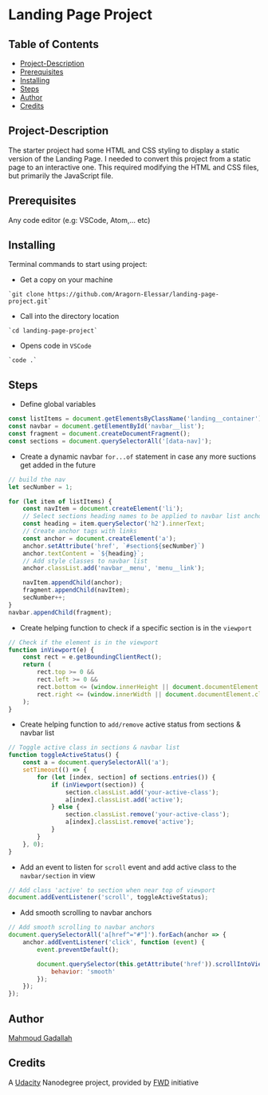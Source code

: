 # Landing Page Project

## Table of Contents

* [Project-Description](#Project-Description)
* [Prerequisites](#Prerequisites)
* [Installing](#Installing)
* [Steps](#Steps)
* [Author](#Author)
* [Credits](#Credits)

## Project-Description

The starter project had some HTML and CSS styling to display a static version of the Landing Page. I needed to convert this project from a static page to an interactive one. This required modifying the HTML and CSS files, but primarily the JavaScript file.

## Prerequisites

Any code editor (e.g: VSCode, Atom,... etc)

## Installing

Terminal commands to start using project:

- Get a copy on your machine
```
`git clone https://github.com/Aragorn-Elessar/landing-page-project.git`
```
- Call into the directory location
```
`cd landing-page-project`
```
- Opens code in `VSCode`
```
`code .`
```

## Steps

- Define global variables
```js
const listItems = document.getElementsByClassName('landing__container');
const navbar = document.getElementById('navbar__list');
const fragment = document.createDocumentFragment();
const sections = document.querySelectorAll('[data-nav]');
```


- Create a dynamic navbar `for...of` statement in case any more suctions get added in the future
```js
// build the nav
let secNumber = 1;

for (let item of listItems) {
    const navItem = document.createElement('li');
    // Select sections heading names to be applied to navbar list anchors
    const heading = item.querySelector('h2').innerText;
    // Create anchor tags with links
    const anchor = document.createElement('a');
    anchor.setAttribute('href', `#section${secNumber}`)
    anchor.textContent = `${heading}`;
    // Add style classes to navbar list
    anchor.classList.add('navbar__menu', 'menu__link');

    navItem.appendChild(anchor);
    fragment.appendChild(navItem);
    secNumber++;
}
navbar.appendChild(fragment);
```

- Create helping function to check if a specific section is in the `viewport`
```js
// Check if the element is in the viewport
function inViewport(e) {
    const rect = e.getBoundingClientRect();
    return (
        rect.top >= 0 &&
        rect.left >= 0 &&
        rect.bottom <= (window.innerHeight || document.documentElement.clientHeight) &&
        rect.right <= (window.innerWidth || document.documentElement.clientWidth)
    );
}
```

- Create helping function to `add/remove` active status from sections & navbar list
```js
// Toggle active class in sections & navbar list
function toggleActiveStatus() {
    const a = document.querySelectorAll('a');
    setTimeout(() => {
        for (let [index, section] of sections.entries()) {
            if (inViewport(section)) {
                section.classList.add('your-active-class');
                a[index].classList.add('active');
            } else {
                section.classList.remove('your-active-class');
                a[index].classList.remove('active');
            }
        }
    }, 0);
}
```


- Add an event to listen for `scroll` event and add active class to the `navbar/section` in view
```js
// Add class 'active' to section when near top of viewport
document.addEventListener('scroll', toggleActiveStatus);
```

- Add smooth scrolling to navbar anchors
```js
// Add smooth scrolling to navbar anchors
document.querySelectorAll('a[href^="#"]').forEach(anchor => {
    anchor.addEventListener('click', function (event) {
        event.preventDefault();

        document.querySelector(this.getAttribute('href')).scrollIntoView({
            behavior: 'smooth'
        });
    });
});
```

## Author

[Mahmoud Gadallah](https://github.com/Aragorn-Elessar)

## Credits

A [Udacity](https://www.udacity.com) Nanodegree project, provided by [FWD](https://egfwd.com/) initiative